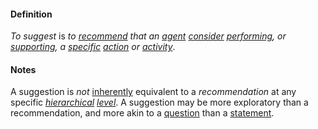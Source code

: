 #### Definition

*To suggest* is *to [recommend](https://github.com/gcassel/Modular-Organization-Terminology/blob/master/terms/recommend.md) that an [agent](https://github.com/gcassel/Modular-Organization-Terminology/blob/master/terms/agent.md) [consider](https://github.com/gcassel/Modular-Organization-Terminology/blob/master/terms/attend.md) [performing](https://github.com/gcassel/Modular-Organization-Terminology/blob/master/terms/perform.md), or [supporting](https://github.com/gcassel/Modular-Organization-Terminology/blob/master/terms/support.md), a [specific](https://github.com/gcassel/Modular-Organization-Terminology/blob/master/terms/specific.md) [action](https://github.com/gcassel/Modular-Organization-Terminology/blob/master/terms/act.md) or [activity](https://github.com/gcassel/Modular-Organization-Terminology/blob/master/terms/activity.md)*.

#### Notes

A suggestion is *not* [inherently](https://github.com/gcassel/Modular-Organization-Terminology/blob/master/terms/inhere.md) equivalent to a *recommendation* at any specific *[hierarchical](https://github.com/gcassel/Modular-Organizing-Terminology/blob/master/terms/hierarchy.md) [level](https://github.com/gcassel/Modular-Organization-Terminology/blob/master/terms/level.md)*.   A suggestion may be more exploratory than a recommendation, and more akin to a [question](https://github.com/gcassel/Modular-Organization-Terminology/blob/master/terms/ask.md) than a [statement](https://github.com/gcassel/Modular-Organization-Terminology/blob/master/terms/state.md).
